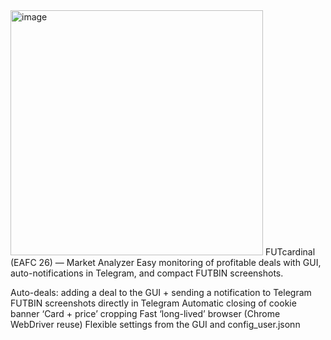 <img width="404" height="392" alt="image" src="https://github.com/user-attachments/assets/e21d25d1-67a0-40af-a660-03d5b406b790" />
FUTcardinal (EAFC 26) — Market Analyzer
Easy monitoring of profitable deals with GUI, auto-notifications in Telegram, and compact FUTBIN screenshots.

Auto-deals: adding a deal to the GUI + sending a notification to Telegram
FUTBIN screenshots directly in Telegram
Automatic closing of cookie banner
‘Card + price’ cropping
Fast ‘long-lived’ browser (Chrome WebDriver reuse)
Flexible settings from the GUI and config_user.jsonn
